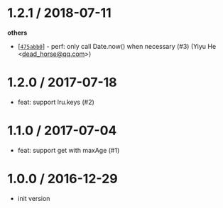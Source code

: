 # 1.2.1 / 2018-07-11

**others**

- [[`475abb0`](http://github.com/node-modules/ylru/commit/475abb0e9c787fd65d7c3dd3d2d74d67560b0bec)] - perf: only call Date.now() when necessary (#3) (Yiyu He <<dead_horse@qq.com>>)

# 1.2.0 / 2017-07-18

- feat: support lru.keys (#2)

# 1.1.0 / 2017-07-04

- feat: support get with maxAge (#1)

# 1.0.0 / 2016-12-29

- init version
